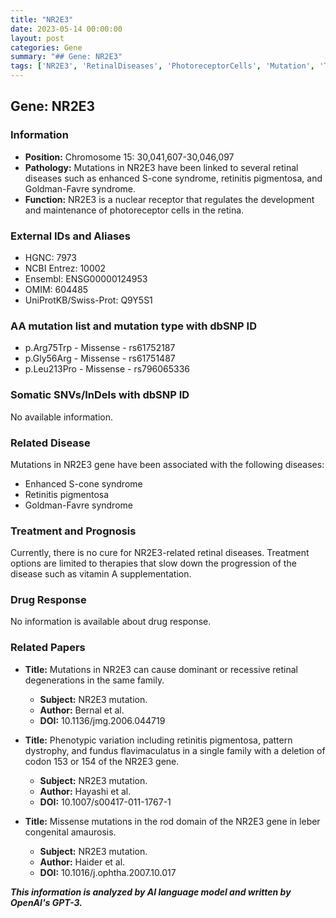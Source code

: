 ```yaml
---
title: "NR2E3"
date: 2023-05-14 00:00:00
layout: post
categories: Gene
summary: "## Gene: NR2E3"
tags: ['NR2E3', 'RetinalDiseases', 'PhotoreceptorCells', 'Mutation', 'Treatment', 'Prognosis', 'DrugResponse', 'ResearchPapers']
---
```


## Gene: NR2E3

### Information

- **Position:** Chromosome 15: 30,041,607-30,046,097
- **Pathology:** Mutations in NR2E3 have been linked to several retinal diseases such as enhanced S-cone syndrome, retinitis pigmentosa, and Goldman-Favre syndrome.
- **Function:** NR2E3 is a nuclear receptor that regulates the development and maintenance of photoreceptor cells in the retina.

### External IDs and Aliases

- HGNC: 7973
- NCBI Entrez: 10002
- Ensembl: ENSG00000124953
- OMIM: 604485
- UniProtKB/Swiss-Prot: Q9Y5S1

### AA mutation list and mutation type with dbSNP ID

- p.Arg75Trp - Missense - rs61752187
- p.Gly56Arg - Missense - rs61751487
- p.Leu213Pro - Missense - rs796065336

### Somatic SNVs/InDels with dbSNP ID

No available information.

### Related Disease

Mutations in NR2E3 gene have been associated with the following diseases:

- Enhanced S-cone syndrome
- Retinitis pigmentosa
- Goldman-Favre syndrome

### Treatment and Prognosis

Currently, there is no cure for NR2E3-related retinal diseases. Treatment options are limited to therapies that slow down the progression of the disease such as vitamin A supplementation.

### Drug Response

No information is available about drug response.

### Related Papers

- **Title:** Mutations in NR2E3 can cause dominant or recessive retinal degenerations in the same family.
  - **Subject:** NR2E3 mutation.
  - **Author:** Bernal et al.
  - **DOI:** 10.1136/jmg.2006.044719
  
- **Title:** Phenotypic variation including retinitis pigmentosa, pattern dystrophy, and fundus flavimaculatus in a single family with a deletion of codon 153 or 154 of the NR2E3 gene.
  - **Subject:** NR2E3 mutation.
  - **Author:** Hayashi et al.
  - **DOI:** 10.1007/s00417-011-1767-1
  
- **Title:** Missense mutations in the rod domain of the NR2E3 gene in leber congenital amaurosis.
  - **Subject:** NR2E3 mutation.
  - **Author:** Haider et al.
  - **DOI:** 10.1016/j.ophtha.2007.10.017

**_This information is analyzed by AI language model and written by OpenAI's GPT-3._**